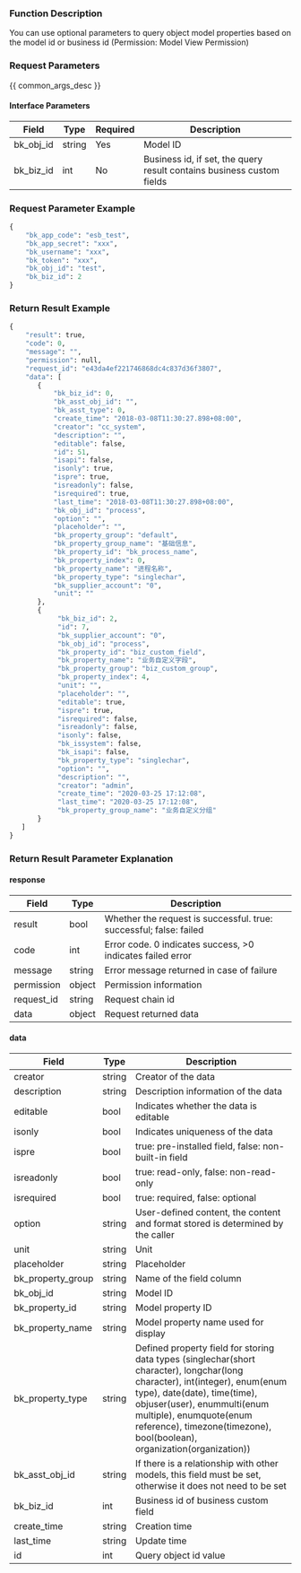 ### Function Description

You can use optional parameters to query object model properties based on the model id or business id (Permission: Model View Permission)

### Request Parameters

{{ common_args_desc }}

#### Interface Parameters

| Field     | Type   | Required | Description                                                  |
| --------- | ------ | -------- | ------------------------------------------------------------ |
| bk_obj_id | string | Yes      | Model ID                                                     |
| bk_biz_id | int    | No       | Business id, if set, the query result contains business custom fields |

### Request Parameter Example

```python
{
    "bk_app_code": "esb_test",
    "bk_app_secret": "xxx",
    "bk_username": "xxx",
    "bk_token": "xxx",
    "bk_obj_id": "test",
    "bk_biz_id": 2
}
```

### Return Result Example

```python
{
    "result": true,
    "code": 0,
    "message": "",
    "permission": null,
    "request_id": "e43da4ef221746868dc4c837d36f3807",
    "data": [
       {
           "bk_biz_id": 0,
           "bk_asst_obj_id": "",
           "bk_asst_type": 0,
           "create_time": "2018-03-08T11:30:27.898+08:00",
           "creator": "cc_system",
           "description": "",
           "editable": false,
           "id": 51,
           "isapi": false,
           "isonly": true,
           "ispre": true,
           "isreadonly": false,
           "isrequired": true,
           "last_time": "2018-03-08T11:30:27.898+08:00",
           "bk_obj_id": "process",
           "option": "",
           "placeholder": "",
           "bk_property_group": "default",
           "bk_property_group_name": "基础信息",
           "bk_property_id": "bk_process_name",
           "bk_property_index": 0,
           "bk_property_name": "进程名称",
           "bk_property_type": "singlechar",
           "bk_supplier_account": "0",
           "unit": ""
       },
       {
            "bk_biz_id": 2,
            "id": 7,
            "bk_supplier_account": "0",
            "bk_obj_id": "process",
            "bk_property_id": "biz_custom_field",
            "bk_property_name": "业务自定义字段",
            "bk_property_group": "biz_custom_group",
            "bk_property_index": 4,
            "unit": "",
            "placeholder": "",
            "editable": true,
            "ispre": true,
            "isrequired": false,
            "isreadonly": false,
            "isonly": false,
            "bk_issystem": false,
            "bk_isapi": false,
            "bk_property_type": "singlechar",
            "option": "",
            "description": "",
            "creator": "admin",
            "create_time": "2020-03-25 17:12:08",
            "last_time": "2020-03-25 17:12:08",
            "bk_property_group_name": "业务自定义分组"
       }
   ]
}
```

### Return Result Parameter Explanation

#### response

| Field       | Type   | Description                                                  |
| ---------- | ------ | ------------------------------------------------------------ |
| result     | bool   | Whether the request is successful. true: successful; false: failed |
| code       | int    | Error code. 0 indicates success, >0 indicates failed error   |
| message    | string | Error message returned in case of failure                    |
| permission | object | Permission information                                       |
| request_id | string | Request chain id                                             |
| data       | object | Request returned data                                        |

#### data

| Field             | Type   | Description                                                                                                                                                                                                                                                                                     |
|-------------------|--------|-------------------------------------------------------------------------------------------------------------------------------------------------------------------------------------------------------------------------------------------------------------------------------------------------|
| creator           | string | Creator of the data                                                                                                                                                                                                                                                                             |
| description       | string | Description information of the data                                                                                                                                                                                                                                                             |
| editable          | bool   | Indicates whether the data is editable                                                                                                                                                                                                                                                          |
| isonly            | bool   | Indicates uniqueness of the data                                                                                                                                                                                                                                                                |
| ispre             | bool   | true: pre-installed field, false: non-built-in field                                                                                                                                                                                                                                            |
| isreadonly        | bool   | true: read-only, false: non-read-only                                                                                                                                                                                                                                                           |
| isrequired        | bool   | true: required, false: optional                                                                                                                                                                                                                                                                 |
| option            | string | User-defined content, the content and format stored is determined by the caller                                                                                                                                                                                                                 |
| unit              | string | Unit                                                                                                                                                                                                                                                                                            |
| placeholder       | string | Placeholder                                                                                                                                                                                                                                                                                     |
| bk_property_group | string | Name of the field column                                                                                                                                                                                                                                                                        |
| bk_obj_id         | string | Model ID                                                                                                                                                                                                                                                                                        |
| bk_property_id    | string | Model property ID                                                                                                                                                                                                                                                                               |
| bk_property_name  | string | Model property name used for display                                                                                                                                                                                                                                                            |
| bk_property_type  | string | Defined property field for storing data types (singlechar(short character), longchar(long character), int(integer), enum(enum type), date(date), time(time), objuser(user), enummulti(enum multiple), enumquote(enum reference), timezone(timezone), bool(boolean), organization(organization)) |
| bk_asst_obj_id    | string | If there is a relationship with other models, this field must be set, otherwise it does not need to be set                                                                                                                                                                                      |
| bk_biz_id         | int    | Business id of business custom field                                                                                                                                                                                                                                                            |
| create_time       | string | Creation time                                                                                                                                                                                                                                                                                   |
| last_time         | string | Update time                                                                                                                                                                                                                                                                                     |
| id                | int    | Query object id value                                                                                                                                                                                                                                                                           |